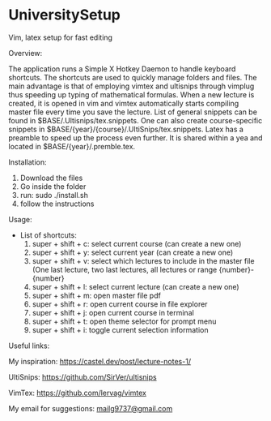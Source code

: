 # UniversitySetup
Vim, latex setup for fast editing


Overview:

The application runs a Simple X Hotkey Daemon to handle keyboard shortcuts. The shortcuts are used to quickly manage folders and files. The main advantage is that of employing vimtex and ultisnips through vimplug thus speeding up typing of mathematical formulas. When a new lecture is created, it is opened in vim and vimtex automatically starts compiling master file every time you save the lecture. List of general snippets can be found in $BASE/.Ultisnips/tex.snippets. One can also create course-specific snippets in $BASE/{year}/{course}/.UltiSnips/tex.snippets. Latex has a preamble to speed up the process even further. It is shared within a yea and located in $BASE/{year}/.premble.tex.


Installation:

1) Download the files
2) Go inside the folder
3) run: sudo ./install.sh
4) follow the instructions


Usage:

- List of shortcuts:
  1) super + shift + c: select current course (can create a new one)
  2) super + shift + y: select current year (can create a new one)
  3) super + shift + v: select which lectures to include in the master file (One last lecture, two last lectures, all lectures or range {number}-{number}
  4) super + shift + l: select current lecture (can create a new one)
  5) super + shift + m: open master file pdf
  6) super + shift + r: open current course in file explorer
  7) super + shift + j: open current course in terminal
  8) super + shift + t: open theme selector for prompt menu
  9) super + shift + i: toggle current selection information


Useful links:

My inspiration: https://castel.dev/post/lecture-notes-1/

UltiSnips: https://github.com/SirVer/ultisnips

VimTex: https://github.com/lervag/vimtex

My email for suggestions: mailg9737@gmail.com
